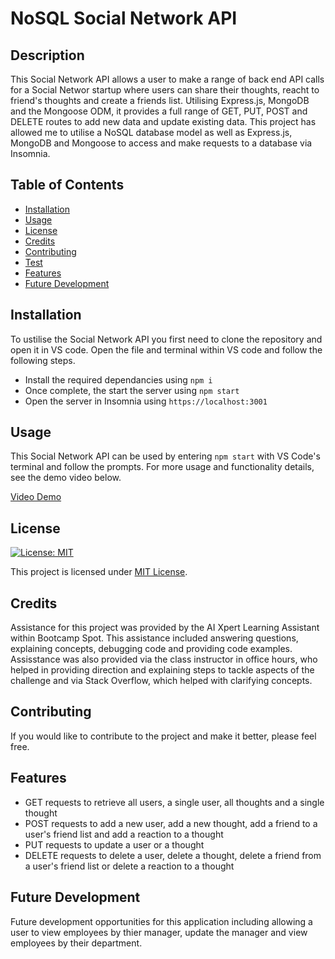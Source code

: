 # NoSQL Social Network API

## Description

This Social Network API allows a user to make a range of back end API calls for a Social Networ startup where users can share their thoughts, reacht to friend's thoughts and create a friends list. Utilising Express.js, MongoDB and the Mongoose ODM, it provides a full range of GET, PUT, POST and DELETE routes to add new data and update existing data. This project has allowed me to utilise a NoSQL database model as well as Express.js, MongoDB and Mongoose to access and make requests to a database via Insomnia.

## Table of Contents

- [Installation](#installation)
- [Usage](#usage)
- [License](#license)
- [Credits](#credits)
- [Contributing](#contributing)
- [Test](#test)
- [Features](#features)
- [Future Development](#future-development)

## Installation

To ustilise the Social Network API you first need to clone the repository and open it in VS code. Open the file and terminal within VS code and follow the following steps.

- Install the required dependancies using `npm i`
- Once complete, the start the server using `npm start`
- Open the server in Insomnia using `https://localhost:3001`

## Usage

This Social Network API can be used by entering `npm start` with VS Code's terminal and follow the prompts. For more usage and functionality details, see the demo video below.

[Video Demo](https://drive.google.com/file/d/1eD8uzx_ATaQw65OtA1Jvqe_Vf-m5u4IV/view?usp=sharing)

## License

[![License: MIT](https://img.shields.io/badge/License-MIT-yellow.svg)](https://opensource.org/licenses/MIT)

This project is licensed under [MIT License](https://opensource.org/licenses/MIT).

## Credits

Assistance for this project was provided by the AI Xpert Learning Assistant within Bootcamp Spot. This assistance included answering questions, explaining concepts, debugging code and providing code examples. Assisstance was also provided via the class instructor in office hours, who helped in providing direction and explaining steps to tackle aspects of the challenge and via Stack Overflow, which helped with clarifying concepts.

## Contributing

If you would like to contribute to the project and make it better, please feel free.

## Features

- GET requests to retrieve all users, a single user, all thoughts and a single thought
- POST requests to add a new user, add a new thought, add a friend to a user's friend list and add a reaction to a thought
- PUT requests to update a user or a thought
- DELETE requests to delete a user, delete a thought, delete a friend from a user's friend list or delete a reaction to a thought

## Future Development

Future development opportunities for this application including allowing a user to view employees by thier manager, update the manager and view employees by their department.

